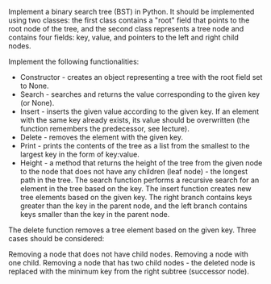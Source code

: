 Implement a binary search tree (BST) in Python. It should be implemented using two classes: the first class contains a "root" field that points to the root node of the tree, and the second class represents a tree node and contains four fields: key, value, and pointers to the left and right child nodes.

Implement the following functionalities:

- Constructor - creates an object representing a tree with the root field set to None.
- Search - searches and returns the value corresponding to the given key (or None).
- Insert - inserts the given value according to the given key. If an element with the same key already exists, its value should be overwritten (the function remembers the predecessor, see lecture).
- Delete - removes the element with the given key.
- Print - prints the contents of the tree as a list from the smallest to the largest key in the form of key:value.
- Height - a method that returns the height of the tree from the given node to the node that does not have any children (leaf node) - the longest path in the tree.
The search function performs a recursive search for an element in the tree based on the key.
The insert function creates new tree elements based on the given key. The right branch contains keys greater than the key in the parent node, and the left branch contains keys smaller than the key in the parent node.

The delete function removes a tree element based on the given key. Three cases should be considered:

Removing a node that does not have child nodes.
Removing a node with one child.
Removing a node that has two child nodes - the deleted node is replaced with the minimum key from the right subtree (successor node).
